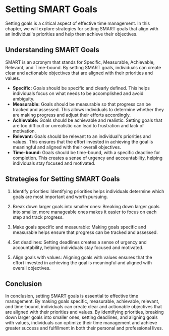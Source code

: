 # Setting SMART Goals

Setting goals is a critical aspect of effective time management. In this chapter, we will explore strategies for setting SMART goals that align with an individual's priorities and help them achieve their objectives.

Understanding SMART Goals
-------------------------

SMART is an acronym that stands for Specific, Measurable, Achievable, Relevant, and Time-bound. By setting SMART goals, individuals can create clear and actionable objectives that are aligned with their priorities and values.

* **Specific:** Goals should be specific and clearly defined. This helps individuals focus on what needs to be accomplished and avoid ambiguity.
* **Measurable:** Goals should be measurable so that progress can be tracked and assessed. This allows individuals to determine whether they are making progress and adjust their efforts accordingly.
* **Achievable:** Goals should be achievable and realistic. Setting goals that are too difficult or unrealistic can lead to frustration and lack of motivation.
* **Relevant:** Goals should be relevant to an individual's priorities and values. This ensures that the effort invested in achieving the goal is meaningful and aligned with their overall objectives.
* **Time-bound:** Goals should be time-bound, with a specific deadline for completion. This creates a sense of urgency and accountability, helping individuals stay focused and motivated.

Strategies for Setting SMART Goals
----------------------------------

1. Identify priorities: Identifying priorities helps individuals determine which goals are most important and worth pursuing.

2. Break down larger goals into smaller ones: Breaking down larger goals into smaller, more manageable ones makes it easier to focus on each step and track progress.

3. Make goals specific and measurable: Making goals specific and measurable helps ensure that progress can be tracked and assessed.

4. Set deadlines: Setting deadlines creates a sense of urgency and accountability, helping individuals stay focused and motivated.

5. Align goals with values: Aligning goals with values ensures that the effort invested in achieving the goal is meaningful and aligned with overall objectives.

Conclusion
----------

In conclusion, setting SMART goals is essential to effective time management. By making goals specific, measurable, achievable, relevant, and time-bound, individuals can create clear and actionable objectives that are aligned with their priorities and values. By identifying priorities, breaking down larger goals into smaller ones, setting deadlines, and aligning goals with values, individuals can optimize their time management and achieve greater success and fulfillment in both their personal and professional lives.
